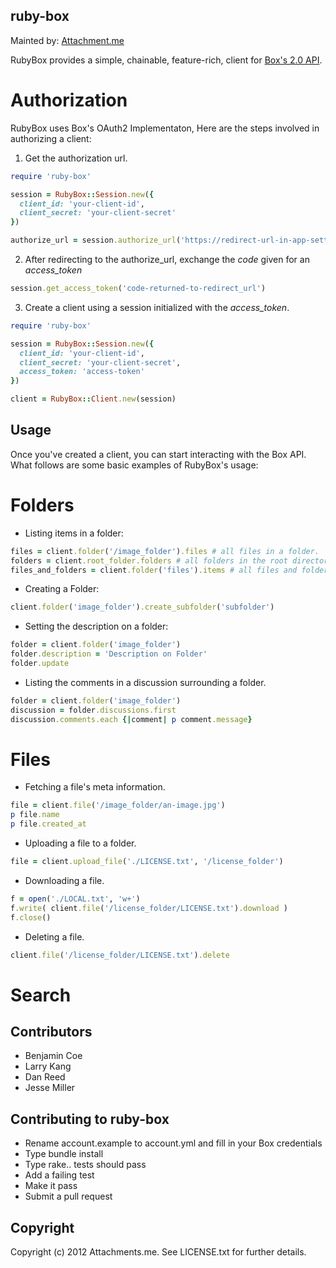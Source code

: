ruby-box
--------

Mainted by: [Attachment.me](https://attachments.me)

RubyBox provides a simple, chainable, feature-rich, client for [Box's 2.0 API](http://developers.box.com/docs/).

Authorization
=============

RubyBox uses Box's OAuth2 Implementaton, Here are the steps involved in authorizing a client:

1. Get the authorization url.

```ruby
require 'ruby-box'

session = RubyBox::Session.new({
  client_id: 'your-client-id',
  client_secret: 'your-client-secret'
})

authorize_url = session.authorize_url('https://redirect-url-in-app-settings')
```

2. After redirecting to the authorize_url, exchange the _code_ given for an _access\_token_

```ruby
session.get_access_token('code-returned-to-redirect_url')
```

3. Create a client using a session initialized with the _access\_token_.

```ruby
require 'ruby-box'

session = RubyBox::Session.new({
  client_id: 'your-client-id',
  client_secret: 'your-client-secret',
  access_token: 'access-token'
})

client = RubyBox::Client.new(session)
```

Usage
-----

Once you've created a client, you can start interacting with the Box API. What follows are some basic examples of RubyBox's usage:

Folders
=======

* Listing items in a folder:

```ruby
files = client.folder('/image_folder').files # all files in a folder.
folders = client.root_folder.folders # all folders in the root directory.
files_and_folders = client.folder('files').items # all files and folders in /files
```

* Creating a Folder:

```ruby
client.folder('image_folder').create_subfolder('subfolder')
```

* Setting the description on a folder:

```ruby
folder = client.folder('image_folder')
folder.description = 'Description on Folder'
folder.update
```

* Listing the comments in a discussion surrounding a folder.

```ruby
folder = client.folder('image_folder')
discussion = folder.discussions.first
discussion.comments.each {|comment| p comment.message}
```

Files
=====

* Fetching a file's meta information.

```ruby
file = client.file('/image_folder/an-image.jpg')
p file.name
p file.created_at
```

* Uploading a file to a folder.

```ruby
file = client.upload_file('./LICENSE.txt', '/license_folder')
```

* Downloading a file.

```ruby
f = open('./LOCAL.txt', 'w+')
f.write( client.file('/license_folder/LICENSE.txt').download )
f.close()
```

* Deleting a file.

```ruby
client.file('/license_folder/LICENSE.txt').delete
```

Search
======

Contributors
------------

* Benjamin Coe
* Larry Kang
* Dan Reed
* Jesse Miller

Contributing to ruby-box
-----------------------
 
* Rename account.example to account.yml and fill in your Box credentials
* Type bundle install
* Type rake.. tests should pass
* Add a failing test
* Make it pass
* Submit a pull request

Copyright
---------

Copyright (c) 2012 Attachments.me. See LICENSE.txt for
further details.

